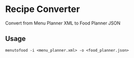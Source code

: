 # Recipe Converter

Convert from Menu Planner XML to Food Planner JSON

## Usage

```
menutofood -i <menu_planner.xml> -o <food_planner.json>
```
